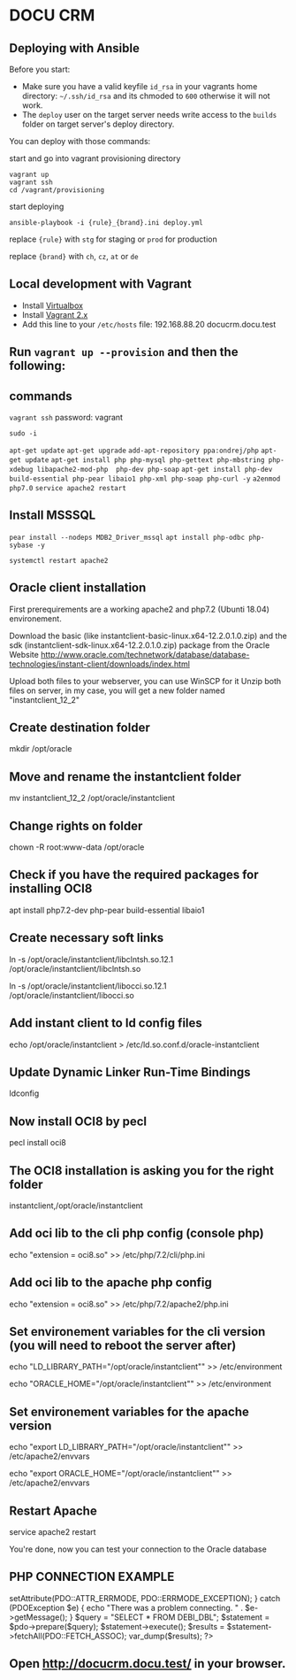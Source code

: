 # DOCU CRM  


Deploying with Ansible
------------------------------

Before you start:

- Make sure you have a valid keyfile `id_rsa` in your vagrants home directory: `~/.ssh/id_rsa` and its chmoded to `600` otherwise it will not work.
- The `deploy` user on the target server needs write access to the `builds` folder on target server's deploy directory.

You can deploy with those commands:

start and go into vagrant provisioning directory

	vagrant up
	vagrant ssh
	cd /vagrant/provisioning

start deploying

	ansible-playbook -i {rule}_{brand}.ini deploy.yml

replace `{rule}` with `stg` for staging or `prod` for production

replace `{brand}` with `ch`, `cz`, `at` or `de`

Local development with Vagrant
------------------------------

- Install [Virtualbox][vbox-dl]
- Install [Vagrant 2.x][vagrant-dl]
- Add this line to your `/etc/hosts` file: 192.168.88.20 docucrm.docu.test

Run `vagrant up --provision` and then the following:
------------------------------------------------------------

commands
------------------------------------------------------------

`vagrant ssh`
password: vagrant

`sudo -i`

`apt-get update`
`apt-get upgrade`
`add-apt-repository ppa:ondrej/php`
`apt-get update`
`apt-get install php php-mysql php-gettext php-mbstring php-xdebug libapache2-mod-php  php-dev php-soap`
`apt-get install php-dev build-essential php-pear libaio1 php-xml php-soap php-curl -y`
`a2enmod php7.0`
`service apache2 restart`

Install MSSSQL
------------------------------------------------------------
`pear install --nodeps MDB2_Driver_mssql`
`apt install php-odbc php-sybase -y`

`systemctl restart apache2`

Oracle client installation
------------------------------------------------------------
First prerequirements are a working apache2 and php7.2 (Ubunti 18.04) environement.

Download the basic (like instantclient-basic-linux.x64-12.2.0.1.0.zip) and the sdk (instantclient-sdk-linux.x64-12.2.0.1.0.zip) package from the Oracle Website 
http://www.oracle.com/technetwork/database/database-technologies/instant-client/downloads/index.html

Upload both files to your webserver, you can use WinSCP for it
Unzip both files on server, in my case, you will get a new folder named "instantclient_12_2"

Create destination folder
------------------------------------------------------------
mkdir /opt/oracle

Move and rename the instantclient folder
------------------------------------------------------------
mv instantclient_12_2 /opt/oracle/instantclient

Change rights on folder
------------------------------------------------------------
chown -R root:www-data /opt/oracle

Check if you have the required packages for installing OCI8
------------------------------------------------------------
apt install php7.2-dev php-pear build-essential libaio1

Create necessary soft links
------------------------------------------------------------
ln -s /opt/oracle/instantclient/libclntsh.so.12.1 /opt/oracle/instantclient/libclntsh.so

ln -s /opt/oracle/instantclient/libocci.so.12.1 /opt/oracle/instantclient/libocci.so

Add instant client to ld config files
------------------------------------------------------------
echo /opt/oracle/instantclient > /etc/ld.so.conf.d/oracle-instantclient

Update Dynamic Linker Run-Time Bindings
------------------------------------------------------------
ldconfig

Now install OCI8 by pecl
------------------------------------------------------------
pecl install oci8

The OCI8 installation is asking you for the right folder
------------------------------------------------------------
instantclient,/opt/oracle/instantclient

Add oci lib to the cli php config (console php)
------------------------------------------------------------
echo "extension = oci8.so" >> /etc/php/7.2/cli/php.ini

Add oci lib to the apache php config
------------------------------------------------------------
echo "extension = oci8.so" >> /etc/php/7.2/apache2/php.ini

Set environement variables for the cli version (you will need to reboot the server after)
------------------------------------------------------------
echo "LD_LIBRARY_PATH=\"/opt/oracle/instantclient\"" >> /etc/environment

echo "ORACLE_HOME=\"/opt/oracle/instantclient\"" >> /etc/environment

Set environement variables for the apache version
------------------------------------------------------------
echo "export LD_LIBRARY_PATH=\"/opt/oracle/instantclient\"" >> /etc/apache2/envvars

echo "export ORACLE_HOME=\"/opt/oracle/instantclient\"" >> /etc/apache2/envvars

Restart Apache
------------------------------------------------------------
service apache2 restart


You're done, now you can test your connection to the Oracle database

PHP CONNECTION EXAMPLE 
------------------------------------------------------------
<?php
// Create connection to Oracle, change HOST IP and SID string!

$server = "";
$user = "";
$pass = "";
$database = "";


try {
    $pdo = new \PDO(
        sprintf(
         "dblib:host=%s;dbname=%s",
         $server,
         $database
        ),
         $user,
         $pass
    );
     $pdo->setAttribute(PDO::ATTR_ERRMODE, PDO::ERRMODE_EXCEPTION);
} catch (PDOException $e) {
     echo "There was a problem connecting. " . $e->getMessage();
}

$query = "SELECT * FROM DEBI_DBL";
$statement = $pdo->prepare($query);
$statement->execute();
$results = $statement->fetchAll(PDO::FETCH_ASSOC);

var_dump($results);


?>


Open http://docucrm.docu.test/ in your browser.
------------------------------------------------------------
[vbox-dl]: https://www.virtualbox.org/wiki/Downloads
[vagrant-dl]: https://www.vagrantup.com/downloads.html


